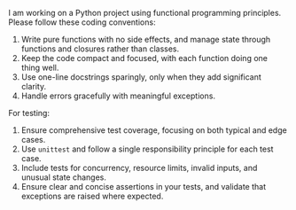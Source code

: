 I am working on a Python project using functional programming principles. Please follow these coding conventions:

1. Write pure functions with no side effects, and manage state through functions and closures rather than classes.
2. Keep the code compact and focused, with each function doing one thing well.
3. Use one-line docstrings sparingly, only when they add significant clarity.
4. Handle errors gracefully with meaningful exceptions.

For testing:
1. Ensure comprehensive test coverage, focusing on both typical and edge cases.
2. Use `unittest` and follow a single responsibility principle for each test case.
3. Include tests for concurrency, resource limits, invalid inputs, and unusual state changes.
4. Ensure clear and concise assertions in your tests, and validate that exceptions are raised where expected.

